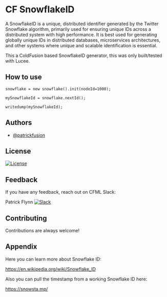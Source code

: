 
# CF SnowflakeID

A SnowflakeID is a unique, distributed identifier generated by the Twitter Snowflake algorithm, primarily used for ensuring unique IDs across a distributed system with high performance. It is best used for generating globally unique IDs in distributed databases, microservices architectures, and other systems where unique and scalable identification is essential.

This a ColdFusion based SnowflakeID generator, this was only built/tested with Lucee.


## How to use

```
snowflake = new snowflake().init(nodeId=1000);

mySnowflakeId = snowflake.nextId();

writedump(mySnowflakeId);
```
## Authors

- [@patrickfusion](https://www.github.com/patrickfusion)



## License
[![License](https://img.shields.io/badge/License-Apache%202.0-blue.svg)](https://www.apache.org/licenses/LICENSE-2.0.txt)



## Feedback

If you have any feedback, reach out on CFML Slack:

Patrick Flynn [![Slack](https://img.shields.io/badge/Slack-Profile-blue)](https://cfml.slack.com/team/UAF60SDGE)


## Contributing

Contributions are always welcome!

## Appendix

Here you can learn more about Snowflake ID:

https://en.wikipedia.org/wiki/Snowflake_ID

Also you can pull the timestamp from a working Snowflake ID here:

https://snowsta.mp/

